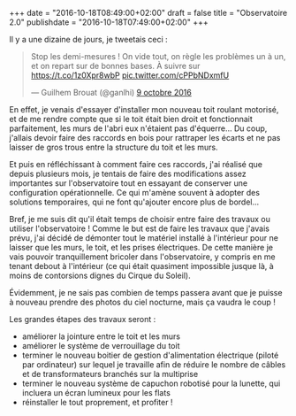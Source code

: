 +++
date = "2016-10-18T08:49:00+02:00"
draft = false
title = "Observatoire 2.0"
publishdate = "2016-10-18T07:49:00+02:00"
+++

Il y a une dizaine de jours, je tweetais ceci :

<blockquote class="twitter-tweet" data-lang="fr"><p lang="fr" dir="ltr">Stop les demi-mesures ! On vide tout, on règle les problèmes un à un, et on repart sur de bonnes bases. À suivre sur <a href="https://t.co/1z0Xpr8wbP">https://t.co/1z0Xpr8wbP</a> <a href="https://t.co/cPPbNDxmfU">pic.twitter.com/cPPbNDxmfU</a></p>&mdash; Guilhem Brouat (@ganlhi) <a href="https://twitter.com/ganlhi/status/785048162796986368">9 octobre 2016</a></blockquote>
<script async src="//platform.twitter.com/widgets.js" charset="utf-8"></script>

En effet, je venais d'essayer d'installer mon nouveau toit roulant motorisé, et de me rendre compte que si le toit était bien droit et fonctionnait parfaitement, les murs de l'abri eux n'étaient pas d'équerre... Du coup, j'allais devoir faire des raccords en bois pour rattraper les écarts et ne pas laisser de gros trous entre la structure du toit et les murs. 

Et puis en réfléchissant à comment faire ces raccords, j'ai réalisé que depuis plusieurs mois, je tentais de faire des modifications assez importantes sur l'observatoire tout en essayant de conserver une configuration opérationnelle. Ce qui m'amène souvent à adopter des solutions temporaires, qui ne font qu'ajouter encore plus de bordel...

Bref, je me suis dit qu'il était temps de choisir entre faire des travaux ou utiliser l'observatoire ! Comme le but est de faire les travaux que j'avais prévu, j'ai décidé de démonter tout le matériel installé à l'intérieur pour ne laisser que les murs, le toit, et les prises électriques. De cette manière je vais pouvoir tranquillement bricoler dans l'observatoire, y compris en me tenant debout à l'intérieur (ce qui était quasiment impossible jusque là, à moins de contorsions dignes du Cirque du Soleil).

Évidemment, je ne sais pas combien de temps passera avant que je puisse à nouveau prendre des photos du ciel nocturne, mais ça vaudra le coup !

Les grandes étapes des travaux seront :

* améliorer la jointure entre le toit et les murs
* améliorer le système de verrouillage du toit
* terminer le nouveau boitier de gestion d'alimentation électrique (piloté par ordinateur) sur lequel je travaille afin de réduire le nombre de câbles et de transformateurs branchés sur la multiprise
* terminer le nouveau système de capuchon robotisé pour la lunette, qui incluera un écran lumineux pour les flats
* réinstaller le tout proprement, et profiter !